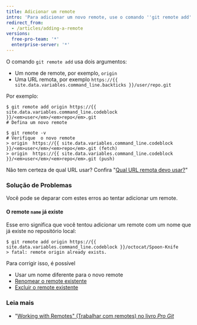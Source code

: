 ```yaml
---
title: Adicionar um remote
intro: 'Para adicionar um novo remote, use o comando ''git remote add'' no terminal, no diretório em que se repositório está armazenado.'
redirect_from:
  - /articles/adding-a-remote
versions:
  free-pro-team: '*'
  enterprise-server: '*'
---
```


O comando `git remote add` usa dois argumentos:

* Um nome de remote, por exemplo, `origin`
* Uma URL remota, por exemplo `https://{{ site.data.variables.command_line.backticks }}/user/repo.git`

Por exemplo:

```shell
$ git remote add origin https://{{ site.data.variables.command_line.codeblock }}/<em>user</em>/<em>repo</em>.git
# Defina um novo remote

$ git remote -v
# Verifique  o novo remote
> origin  https://{{ site.data.variables.command_line.codeblock }}/<em>user</em>/<em>repo</em>.git (fetch)
> origin  https://{{ site.data.variables.command_line.codeblock }}/<em>user</em>/<em>repo</em>.git (push)
```

Não tem certeza de qual URL usar?  Confira "[Qual URL remota devo usar?](/articles/which-remote-url-should-i-use)"

### Solução de Problemas

Você pode se deparar com estes erros ao tentar adicionar um remote.

#### O remote `name` já existe

Esse erro significa que você tentou adicionar um remote com um nome que já existe no repositório local:

```shell
$ git remote add origin https://{{ site.data.variables.command_line.codeblock }}/octocat/Spoon-Knife
> fatal: remote origin already exists.
```

Para corrigir isso, é possível

* Usar um nome diferente para o novo remote
* [Renomear o remote existente](/articles/renaming-a-remote)
* [Excluir o remote existente](/articles/removing-a-remote)

### Leia mais

- "[Working with Remotes" (Trabalhar com remotes) no livro _Pro Git_](https://git-scm.com/book/en/Git-Basics-Working-with-Remotes)

